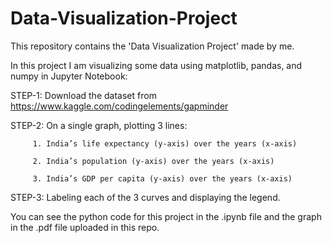 # Data-Visualization-Project

This repository contains the 'Data Visualization Project' made by me.

In this project I am visualizing some data using matplotlib, pandas, and numpy in Jupyter Notebook:

STEP-1: Download the dataset from https://www.kaggle.com/codingelements/gapminder

STEP-2: On a single graph, plotting 3 lines:

         1. India’s life expectancy (y-axis) over the years (x-axis)

         2. India’s population (y-axis) over the years (x-axis)

         3. India’s GDP per capita (y-axis) over the years (x-axis)

STEP-3: Labeling each of the 3 curves and displaying the legend.

You can see the python code for this project in the .ipynb file and the graph in the .pdf file uploaded in this repo.
